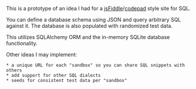 This is a prototype of an idea I had for a [jsFiddle](http://jsfiddle.net/)/[codepad](http://codepad.org/) style site for SQL. 

You can define a database schema using JSON and query arbitrary SQL against it. The database is also populated with randomized test data. 

This utilizes SQLAlchemy ORM and the in-memory SQLite database functionality.

Other ideas I may implement:

    * a unique URL for each "sandbox" so you can share SQL snippets with others
    * add support for other SQL dialects
    * seeds for consistent test data per "sandbox"
